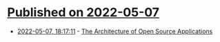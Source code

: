 # [Published on 2022-05-07](index.md)

* [2022-05-07, 18:17:11](https://news.ycombinator.com/item?id=31297069) - [The Architecture of Open Source Applications](https://aosabook.org/en/index.html)

